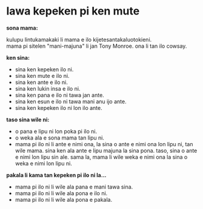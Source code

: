 # lawa kepeken pi ken mute

**sona mama:**

kulupu lintukamakaki li mama e ilo kijetesantakaluotokieni. \
mama pi sitelen "mani-majuna" li jan Tony Monroe. ona li tan ilo cowsay.

**ken sina:**

- sina ken kepeken ilo ni.
- sina ken mute e ilo ni.
- sina ken ante e ilo ni.
- sina ken lukin insa e ilo ni.
- sina ken pana e ilo ni tawa jan ante.
- sina ken esun e ilo ni tawa mani anu ijo ante.
- sina ken kepeken ilo ni lon ilo ante.

**taso sina wile ni:**

- o pana e lipu ni lon poka pi ilo ni.
- o weka ala e sona mama tan lipu ni.
- mama pi ilo ni li ante e nimi ona, la sina o ante e nimi ona lon lipu ni, tan wile mama. sina ken ala ante e lipu majuna la sina pona. taso, sina o ante e nimi lon lipu sin ale. sama la, mama li wile weka e nimi ona la sina o weka e nimi lon lipu ni.

**pakala li kama tan kepeken pi ilo ni la...**

- mama pi ilo ni li wile ala pana e mani tawa sina.
- mama pi ilo ni li wile ala pona e ilo ni.
- mama pi ilo ni li wile ala pona e pakala.
